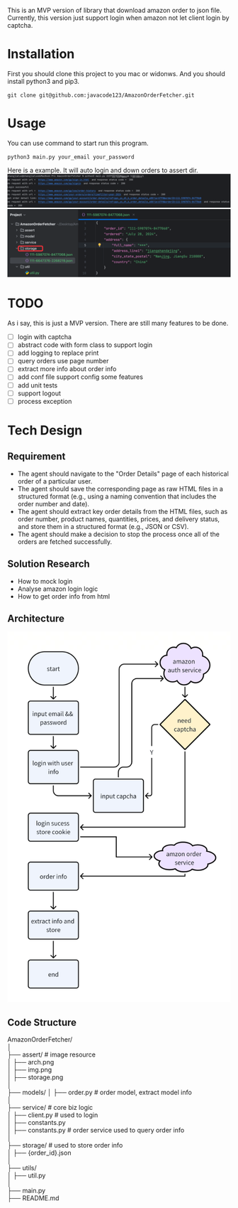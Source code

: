 This is an MVP version of library that download amazon order to json file. Currently, this version just support login when
amazon not let client login by captcha.
# Installation
First you should clone this project to you mac or widonws. And you should install python3 and pip3.  
````
git clone git@github.com:javacode123/AmazonOrderFetcher.git
````
# Usage
You can use command to start run this program.
```
python3 main.py your_email your_password
```
Here is a example. It will auto login and down orders to assert dir.
![img.png](assert/img.png)
![img.png](assert/storage.png)
# TODO
As i say, this is just a MVP version. There are still many features to be done.  
- [ ] login with captcha
- [ ] abstract code with form class to support login
- [ ] add logging to replace print
- [ ] query orders use page number
- [ ] extract more info about order info
- [ ] add conf file support config some features
- [ ] add unit tests
- [ ] support logout
- [ ] process exception
# Tech Design
## Requirement
- The agent should navigate to the "Order Details" page of each historical order of a particular user. 
- The agent should save the corresponding page as raw HTML files in a structured format (e.g., using a naming convention that includes the order number and date).
- The agent should extract key order details from the HTML files, such as order number, product names, quantities, prices, and delivery status, and store them in a structured format (e.g., JSON or CSV).
- The agent should make a decision to stop the process once all of the orders are fetched successfully. 
## Solution Research
- How to mock login
- Analyse amazon login logic
- How to get order info from html
## Architecture
![img.png](assert/arch.png)
## Code Structure
AmazonOrderFetcher/  
│  
├── assert/ # image resource  
│   ├── arch.png  
│   ├── img.png  
│   ├── storage.png  
│  
├── models/
│   ├── order.py # order model, extract model info   
│  
├── service/ # core biz logic  
│   ├── client.py # used to login  
│   ├── constants.py  
│   ├── constants.py  # order service used to query order info  
│  
├── storage/ # used to store order info   
│   ├── {order_id}.json     
│  
├── utils/  
│   ├── util.py  
│  
├── main.py  
├── README.md   
